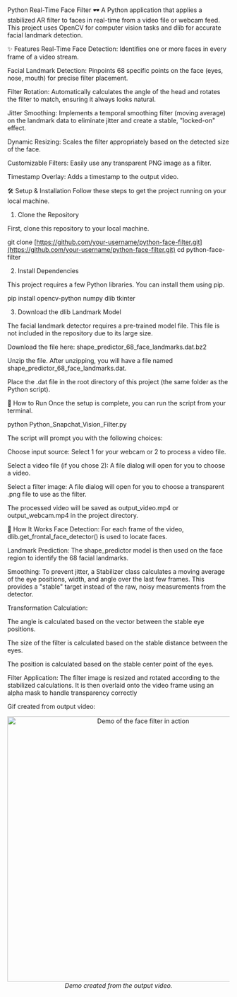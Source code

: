 Python Real-Time Face Filter 🕶️
A Python application that applies a stabilized AR filter to faces in real-time from a video file or webcam feed. This project uses OpenCV for computer vision tasks and dlib for accurate facial landmark detection.

✨ Features
Real-Time Face Detection: Identifies one or more faces in every frame of a video stream.

Facial Landmark Detection: Pinpoints 68 specific points on the face (eyes, nose, mouth) for precise filter placement.

Filter Rotation: Automatically calculates the angle of the head and rotates the filter to match, ensuring it always looks natural.

Jitter Smoothing: Implements a temporal smoothing filter (moving average) on the landmark data to eliminate jitter and create a stable, "locked-on" effect.

Dynamic Resizing: Scales the filter appropriately based on the detected size of the face.

Customizable Filters: Easily use any transparent PNG image as a filter.

Timestamp Overlay: Adds a timestamp to the output video.

🛠️ Setup & Installation
Follow these steps to get the project running on your local machine.

1. Clone the Repository

First, clone this repository to your local machine.

git clone [https://github.com/your-username/python-face-filter.git](https://github.com/your-username/python-face-filter.git)
cd python-face-filter

2. Install Dependencies

This project requires a few Python libraries. You can install them using pip.

pip install opencv-python numpy dlib tkinter

3. Download the dlib Landmark Model

The facial landmark detector requires a pre-trained model file. This file is not included in the repository due to its large size.

Download the file here: shape_predictor_68_face_landmarks.dat.bz2

Unzip the file. After unzipping, you will have a file named shape_predictor_68_face_landmarks.dat.

Place the .dat file in the root directory of this project (the same folder as the Python script).

🚀 How to Run
Once the setup is complete, you can run the script from your terminal.

python Python_Snapchat_Vision_Filter.py

The script will prompt you with the following choices:

Choose input source: Select 1 for your webcam or 2 to process a video file.

Select a video file (if you chose 2): A file dialog will open for you to choose a video.

Select a filter image: A file dialog will open for you to choose a transparent .png file to use as the filter.

The processed video will be saved as output_video.mp4 or output_webcam.mp4 in the project directory.

🔬 How It Works
Face Detection: For each frame of the video, dlib.get_frontal_face_detector() is used to locate faces.

Landmark Prediction: The shape_predictor model is then used on the face region to identify the 68 facial landmarks.

Smoothing: To prevent jitter, a Stabilizer class calculates a moving average of the eye positions, width, and angle over the last few frames. This provides a "stable" target instead of the raw, noisy measurements from the detector.

Transformation Calculation:

The angle is calculated based on the vector between the stable eye positions.

The size of the filter is calculated based on the stable distance between the eyes.

The position is calculated based on the stable center point of the eyes.

Filter Application: The filter image is resized and rotated according to the stabilized calculations. It is then overlaid onto the video frame using an alpha mask to handle transparency correctly

Gif created from output video:
<p align="center">
  <img src="https://i.postimg.cc/NFhC2BPJ/temp-Image3v-Rwjo.avif" alt="Demo of the face filter in action" width="600"/>
  <br>
  <em>Demo created from the output video.</em>
</p>
